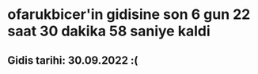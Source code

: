 # ofarukbicer'in gidisine son 6 gun 22 saat 30 dakika 58 saniye kaldi

## Gidis tarihi: 30.09.2022 :(